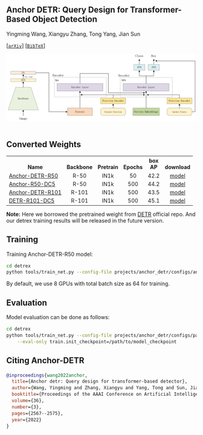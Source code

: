 ## Anchor DETR: Query Design for Transformer-Based Object Detection

Yingming Wang, Xiangyu Zhang, Tong Yang, Jian Sun

[[`arXiv`](https://arxiv.org/abs/2109.07107)] [[`BibTeX`](#citing-anchor-detr)]

<div align="center">
  <img src="./assets/anchor_detr_arch.png"/>
</div><br/>

## Converted Weights
<table><tbody>
<!-- START TABLE -->
<!-- TABLE HEADER -->
<th valign="bottom">Name</th>
<th valign="bottom">Backbone</th>
<th valign="bottom">Pretrain</th>
<th valign="bottom">Epochs</th>
<th valign="bottom">box<br/>AP</th>
<th valign="bottom">download</th>
<!-- TABLE BODY -->
 <tr><td align="left"><a href="configs/anchor_detr_r50_50ep.py">Anchor-DETR-R50</a></td>
<td align="center">R-50</td>
<td align="center">IN1k</td>
<td align="center">50</td>
<td align="center">42.2</td>
<td align="center"> <a href="https://github.com/IDEA-Research/detrex-storage/releases/download/v0.3.0/converted_anchor_detr_r50_50ep.pth">model</a></td>
</tr>
 <tr><td align="left"><a href="configs/detr_r50_dc5_300ep.py">Anchor-R50-DC5</a></td>
<td align="center">R-50</td>
<td align="center">IN1k</td>
<td align="center">500</td>
<td align="center">44.2</td>
<td align="center"> <a href="https://github.com/IDEA-Research/detrex-storage/releases/download/v0.3.0/converted_anchor_detr_r50_dc5_50ep.pth">model</a></td>
</tr>
 <tr><td align="left"><a href="configs/detr_r101_300ep.py">Anchor-DETR-R101</a></td>
<td align="center">R-101</td>
<td align="center">IN1k</td>
<td align="center">500</td>
<td align="center">43.5</td>
<td align="center"> <a href="https://github.com/IDEA-Research/detrex-storage/releases/download/v0.3.0/converted_anchor_detr_r101_50ep.pth">model</a></td>
</tr>
 <tr><td align="left"><a href="configs/detr_r101_dc5_300ep.py">DETR-R101-DC5</a></td>
<td align="center">R-101</td>
<td align="center">IN1k</td>
<td align="center">500</td>
<td align="center">45.1</td>
<td align="center"> <a href="https://github.com/IDEA-Research/detrex-storage/releases/download/v0.3.0/converted_anchor_detr_r101_dc5_50ep.pth">model</a></td>
</tr>
</tbody></table>

**Note:** Here we borrowed the pretrained weight from [DETR](https://github.com/facebookresearch/detr) official repo. And our detrex training results will be released in the future version.

## Training
Training Anchor-DETR-R50 model:
```bash
cd detrex
python tools/train_net.py --config-file projects/anchor_detr/configs/anchor_detr_r50_50ep.py --num-gpus 8
```
By default, we use 8 GPUs with total batch size as 64 for training.

## Evaluation
Model evaluation can be done as follows:
```bash
cd detrex
python tools/train_net.py --config-file projects/anchor_detr/configs/path/to/config.py \
    --eval-only train.init_checkpoint=/path/to/model_checkpoint
```


## Citing Anchor-DETR
```BibTex
@inproceedings{wang2022anchor,
  title={Anchor detr: Query design for transformer-based detector},
  author={Wang, Yingming and Zhang, Xiangyu and Yang, Tong and Sun, Jian},
  booktitle={Proceedings of the AAAI Conference on Artificial Intelligence},
  volume={36},
  number={3},
  pages={2567--2575},
  year={2022}
}
```